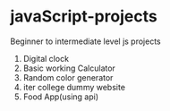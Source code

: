 # javaScript-projects
Beginner to intermediate level js projects

1. Digital clock
2. Basic working Calculator
3. Random color generator
4. iter college dummy website
5. Food App(using api) 
